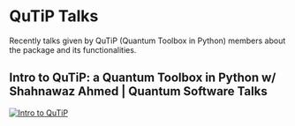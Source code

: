 # QuTiP Talks

Recently talks given by QuTiP (Quantum Toolbox in Python) members about the package and its functionalities.

## Intro to QuTiP: a Quantum Toolbox in Python w/ Shahnawaz Ahmed | Quantum Software Talks

[![Intro to QuTiP](http://img.youtube.com/vi/2tF_4ZJAuYY/0.jpg)](http://www.youtube.com/watch?v=2tF_4ZJAuYY "Intro to QuTiP a Quantum Toolbox in Python w/ Shahnawaz Ahmed")
